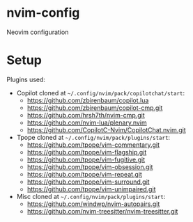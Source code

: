 # nvim-config
Neovim configuration

# Setup
Plugins used:
- Copilot cloned at `~/.config/nvim/pack/copilotchat/start`:
    - https://github.com/zbirenbaum/copilot.lua
    - https://github.com/zbirenbaum/copilot-cmp.git
    - https://github.com/hrsh7th/nvim-cmp.git
    - https://github.com/nvim-lua/plenary.nvim
    - https://github.com/CopilotC-Nvim/CopilotChat.nvim.git
- Tpope cloned at `~/.config/nvim/pack/plugins/start`:
    - https://github.com/tpope/vim-commentary.git
    - https://github.com/tpope/vim-flagship.git
    - https://github.com/tpope/vim-fugitive.git
    - https://github.com/tpope/vim-obsession.git
    - https://github.com/tpope/vim-repeat.git
    - https://github.com/tpope/vim-surround.git
    - https://github.com/tpope/vim-unimpaired.git
- Misc cloned at `~/.config/nvim/pack/plugins/start`:
    - https://github.com/windwp/nvim-autopairs.git
    - https://github.com/nvim-treesitter/nvim-treesitter.git
